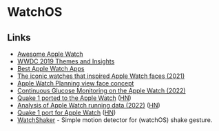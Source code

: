 # WatchOS

## Links

- [Awesome Apple Watch](https://github.com/738/awesome-apple-watch)
- [WWDC 2019 Themes and Insights](https://david-smith.org/blog/2019/06/11/wwdc-2019-themes-and-insights/)
- [Best Apple Watch Apps](https://bestapplewatchapps.com/)
- [The iconic watches that inspired Apple Watch faces (2021)](https://www.arun.is/blog/apple-watch-faces/)
- [Apple Watch Planning view face concept](https://twitter.com/FonsMans/status/1497598940522373125)
- [Continuous Glucose Monitoring on the Apple Watch (2022)](https://hturan.com/writing/apple-watch-continuous-glucose-monitoring)
- [Quake 1 ported to the Apple Watch](https://github.com/MyOwnClone/quake_watch) ([HN](https://news.ycombinator.com/item?id=32747067))
- [Analysis of Apple Watch running data (2022)](https://applewatchrunner.substack.com/p/apple-watch-running-review) ([HN](https://news.ycombinator.com/item?id=32971085))
- [Quake 1 port for Apple Watch](https://github.com/ByteOverlord/Watch_Quake) ([HN](https://news.ycombinator.com/item?id=33667199))
- [WatchShaker](https://github.com/ezefranca/WatchShaker) - Simple motion detector for (watchOS) shake gesture.
